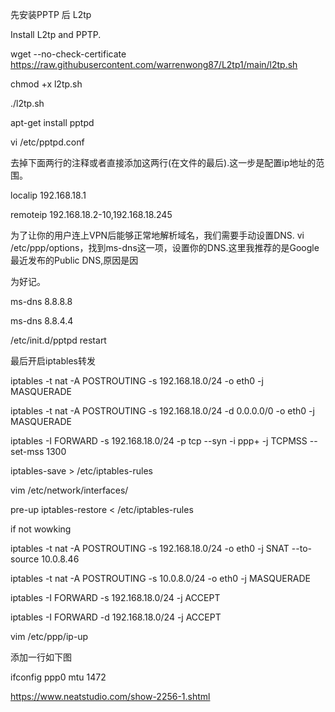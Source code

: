 先安装PPTP 后 L2tp

Install L2tp and PPTP.

wget --no-check-certificate https://raw.githubusercontent.com/warrenwong87/L2tp1/main/l2tp.sh

chmod +x l2tp.sh

./l2tp.sh

apt-get install pptpd

vi /etc/pptpd.conf

去掉下面两行的注释或者直接添加这两行(在文件的最后).这一步是配置ip地址的范围。

localip 192.168.18.1

remoteip 192.168.18.2-10,192.168.18.245

为了让你的用户连上VPN后能够正常地解析域名，我们需要手动设置DNS. vi /etc/ppp/options，找到ms-dns这一项，设置你的DNS.这里我推荐的是Google 最近发布的Public DNS,原因是因

为好记。

ms-dns 8.8.8.8

ms-dns 8.8.4.4

/etc/init.d/pptpd restart

最后开启iptables转发

iptables -t nat -A POSTROUTING -s 192.168.18.0/24 -o eth0 -j MASQUERADE

iptables -t nat -A POSTROUTING -s 192.168.18.0/24 -d 0.0.0.0/0 -o eth0 -j MASQUERADE

iptables -I FORWARD -s 192.168.18.0/24 -p tcp --syn -i ppp+ -j TCPMSS --set-mss 1300

iptables-save > /etc/iptables-rules

vim /etc/network/interfaces/

pre-up iptables-restore < /etc/iptables-rules

if not wowking

iptables -t nat -A POSTROUTING -s 192.168.18.0/24 -o eth0 -j SNAT --to-source 10.0.8.46

iptables -t nat -A POSTROUTING -s 10.0.8.0/24 -o eth0 -j MASQUERADE

iptables -I FORWARD -s 192.168.18.0/24 -j ACCEPT

iptables -I FORWARD -d 192.168.18.0/24 -j ACCEPT

vim /etc/ppp/ip-up

添加一行如下图

 ifconfig ppp0 mtu 1472

https://www.neatstudio.com/show-2256-1.shtml

